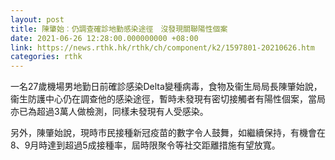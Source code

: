 ```yaml
---
layout: post
title: 陳肇始︰仍調查確診地勤感染途徑　沒發現關聯陽性個案
date: 2021-06-26 12:28:00.000000000 +08:00
link: https://news.rthk.hk/rthk/ch/component/k2/1597801-20210626.htm
categories: rthk
---
```


一名27歲機場男地勤日前確診感染Delta變種病毒，食物及衞生局局長陳肇始說，衞生防護中心仍在調查他的感染途徑，暫時未發現有密切接觸者有陽性個案，當局亦已為超過3萬人做檢測，同樣未發現有人受感染。

另外，陳肇始說，現時市民接種新冠疫苗的數字令人鼓舞，如繼續保持，有機會在8、9月時達到超過5成接種率，屆時限聚令等社交距離措施有望放寬。
